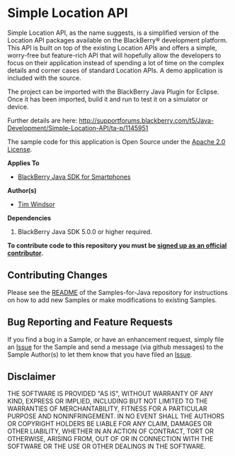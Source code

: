 # Simple Location API

Simple Location API, as the name suggests, is a simplified version of the Location API packages available on the BlackBerry&reg; development platform. This API is built on top of the existing Location APIs and offers a simple, worry-free but feature-rich API that will hopefully allow the developers to focus on their application instead of spending a lot of time on the complex details and corner cases of standard Location APIs. A demo application is included with the source.

The project can be imported with the BlackBerry Java Plugin for Eclipse. Once it has been imported, build it and run to test it on a simulator or device.

Further details are here: http://supportforums.blackberry.com/t5/Java-Development/Simple-Location-API/ta-p/1145951

The sample code for this application is Open Source under the [Apache 2.0 License](http://www.apache.org/licenses/LICENSE-2.0.html).

**Applies To**

* [BlackBerry Java SDK for Smartphones](http://us.blackberry.com/developers/javaappdev/)


**Author(s)** 

* [Tim Windsor](https://github.com/timwindsor)


**Dependencies**

1. BlackBerry Java SDK 5.0.0 or higher required.



**To contribute code to this repository you must be [signed up as an official contributor](http://blackberry.github.com/howToContribute.html).**


## Contributing Changes

Please see the [README](https://github.com/blackberry/Samples-for-Java) of the Samples-for-Java repository for instructions on how to add new Samples or make modifications to existing Samples.


## Bug Reporting and Feature Requests

If you find a bug in a Sample, or have an enhancement request, simply file an [Issue](https://github.com/blackberry/Samples-for-Java/issues) for the Sample and send a message (via github messages) to the Sample Author(s) to let them know that you have filed an [Issue](https://github.com/blackberry/Samples-for-Java/issues).


## Disclaimer

THE SOFTWARE IS PROVIDED "AS IS", WITHOUT WARRANTY OF ANY KIND, EXPRESS OR IMPLIED, INCLUDING BUT NOT LIMITED TO THE WARRANTIES OF MERCHANTABILITY, FITNESS FOR A PARTICULAR PURPOSE AND NONINFRINGEMENT. IN NO EVENT SHALL THE AUTHORS OR COPYRIGHT HOLDERS BE LIABLE FOR ANY CLAIM, DAMAGES OR OTHER LIABILITY, WHETHER IN AN ACTION OF CONTRACT, TORT OR OTHERWISE, ARISING FROM, OUT OF OR IN CONNECTION WITH THE SOFTWARE OR THE USE OR OTHER DEALINGS IN THE SOFTWARE.